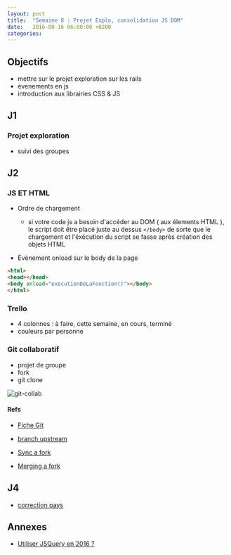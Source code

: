 ```yaml
---
layout: post
title:  "Semaine 8 : Projet Explo, consolidation JS DOM"
date:   2016-08-16 06:00:00 +0200
categories: 
---
```


## Objectifs
- mettre sur le projet exploration sur les rails
- évenements en js
- introduction aux librairies CSS & JS

## J1

### Projet exploration
- suivi des groupes

## J2

### JS ET HTML

- Ordre de chargement
  - si votre code js a besoin d'accéder au DOM ( aux élements HTML ),
  le script doit être placé juste au dessus `</body>` de sorte que le 
  chargement et l'éxécution du script se fasse après création des objets HTML 

- Évènement onload sur le body de la page

```html
<html>
<head></head>
<body onload="executionDeLaFonction()"></body>
</html>
```

### Trello

- 4 colonnes : à faire, cette semaine, en cours, terminé
- couleurs par personne 

### Git collaboratif

- projet de groupe 
- fork
- git clone

![git-collab](../../../../img/git_collab.png)

#### Refs

- [Fiche Git]({{site.url}}/git)

- [branch upstream](https://help.github.com/articles/configuring-a-remote-for-a-fork/)
- [Sync a fork](https://help.github.com/articles/syncing-a-fork/)
- [Merging a fork](https://help.github.com/articles/merging-an-upstream-repository-into-your-fork/)

## J4

- [correction pays](https://gist.github.com/rxlabz/b7b7ba7b40892fec40ea1c45de56f02e)

## Annexes 

- [Utiliser JSQuery en 2016 ?](http://lea.verou.me/2015/04/jquery-considered-harmful/)
